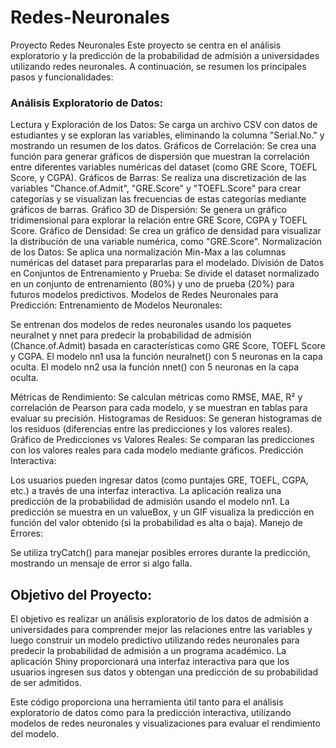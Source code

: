 # Redes-Neuronales
Proyecto Redes Neuronales
Este proyecto se centra en el análisis exploratorio y la predicción de la probabilidad de admisión a universidades utilizando redes neuronales. A continuación, se resumen los principales pasos y funcionalidades:

### Análisis Exploratorio de Datos:
Lectura y Exploración de los Datos:
Se carga un archivo CSV con datos de estudiantes y se exploran las variables, eliminando la columna "Serial.No." y mostrando un resumen de los datos.
Gráficos de Correlación:
Se crea una función para generar gráficos de dispersión que muestran la correlación entre diferentes variables numéricas del dataset (como GRE Score, TOEFL Score, y CGPA).
Gráficos de Barras:
Se realiza una discretización de las variables "Chance.of.Admit", "GRE.Score" y "TOEFL.Score" para crear categorías y se visualizan las frecuencias de estas categorías mediante gráficos de barras.
Gráfico 3D de Dispersión:
Se genera un gráfico tridimensional para explorar la relación entre GRE Score, CGPA y TOEFL Score.
Gráfico de Densidad:
Se crea un gráfico de densidad para visualizar la distribución de una variable numérica, como "GRE.Score".
Normalización de los Datos:
Se aplica una normalización Min-Max a las columnas numéricas del dataset para prepararlas para el modelado.
División de Datos en Conjuntos de Entrenamiento y Prueba:
Se divide el dataset normalizado en un conjunto de entrenamiento (80%) y uno de prueba (20%) para futuros modelos predictivos.
Modelos de Redes Neuronales para Predicción:
Entrenamiento de Modelos Neuronales:

Se entrenan dos modelos de redes neuronales usando los paquetes neuralnet y nnet para predecir la probabilidad de admisión (Chance.of.Admit) basada en características como GRE Score, TOEFL Score y CGPA.
El modelo nn1 usa la función neuralnet() con 5 neuronas en la capa oculta.
El modelo nn2 usa la función nnet() con 5 neuronas en la capa oculta.

Métricas de Rendimiento: Se calculan métricas como RMSE, MAE, R² y correlación de Pearson para cada modelo, y se muestran en tablas para evaluar su precisión.
Histogramas de Residuos: Se generan histogramas de los residuos (diferencias entre las predicciones y los valores reales).
Gráfico de Predicciones vs Valores Reales: Se comparan las predicciones con los valores reales para cada modelo mediante gráficos.
Predicción Interactiva:

Los usuarios pueden ingresar datos (como puntajes GRE, TOEFL, CGPA, etc.) a través de una interfaz interactiva.
La aplicación realiza una predicción de la probabilidad de admisión usando el modelo nn1.
La predicción se muestra en un valueBox, y un GIF visualiza la predicción en función del valor obtenido (si la probabilidad es alta o baja).
Manejo de Errores:

Se utiliza tryCatch() para manejar posibles errores durante la predicción, mostrando un mensaje de error si algo falla.
## Objetivo del Proyecto:
El objetivo es realizar un análisis exploratorio de los datos de admisión a universidades para comprender mejor las relaciones entre las variables y luego construir un modelo predictivo utilizando redes neuronales para predecir la probabilidad de admisión a un programa académico. La aplicación Shiny proporcionará una interfaz interactiva para que los usuarios ingresen sus datos y obtengan una predicción de su probabilidad de ser admitidos.

Este código proporciona una herramienta útil tanto para el análisis exploratorio de datos como para la predicción interactiva, utilizando modelos de redes neuronales y visualizaciones para evaluar el rendimiento del modelo.
